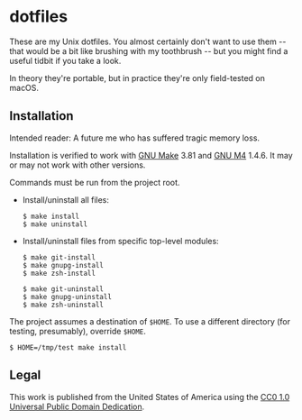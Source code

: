 <!--
    README.markdown
    ---------------

    Written in 2018, 2021 by Lawrence Velázquez <vq@larryv.me>.

    To the extent possible under law, the author(s) have dedicated all
    copyright and related and neighboring rights to this software to the
    public domain worldwide.  This software is distributed without any
    warranty.

    You should have received a copy of the CC0 Public Domain Dedication
    along with this software.  If not, see
    <http://creativecommons.org/publicdomain/zero/1.0/>.

    SPDX-License-Identifier: CC0-1.0
-->


# dotfiles #

These are my Unix dotfiles.  You almost certainly don't want to use them
-- that would be a bit like brushing with my toothbrush -- but you might
find a useful tidbit if you take a look.

In theory they're portable, but in practice they're only field-tested on
macOS.


## Installation ##

Intended reader: A future me who has suffered tragic memory loss.

Installation is verified to work with [GNU Make][] 3.81 and [GNU M4][]
1.4.6.  It may or may not work with other versions.

  [GNU Make]: https://www.gnu.org/software/make
  [GNU M4]: https://www.gnu.org/software/m4

Commands must be run from the project root.

-   Install/uninstall all files:

        $ make install
        $ make uninstall

-   Install/uninstall files from specific top-level modules:

        $ make git-install
        $ make gnupg-install
        $ make zsh-install

        $ make git-uninstall
        $ make gnupg-uninstall
        $ make zsh-uninstall

The project assumes a destination of `$HOME`.  To use a different
directory (for testing, presumably), override `$HOME`.

    $ HOME=/tmp/test make install


## Legal ##

This work is published from the United States of America using the [CC0
1.0 Universal Public Domain Dedication][CC0].

  [CC0]: https://creativecommons.org/publicdomain/zero/1.0
